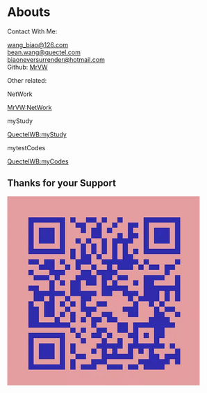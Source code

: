 # Abouts <!-- {docsify-ignore-all} -->

Contact With Me: 

[wang_biao@126.com]()
<br>
[bean.wang@quectel.com]()
<br>
[biaoneversurrender@hotmail.com]()
<br>
Github: [MrVW](https://github.com/MrVW)  

Other related:

NetWork

[MrVW:NetWork](MrVW.github.io/NetWork/)

myStudy

[QuectelWB:myStudy](QuectelWB.github.io/myStudy)

mytestCodes

[QuectelWB:myCodes](QuectelWB.github.io/myCodes)


## Thanks for your Support

<a href="https://quectelwb.github.io/STD_Modules" target="-blank" titile="ME"><img src="PNGs/QR.png"></a>
    

    
